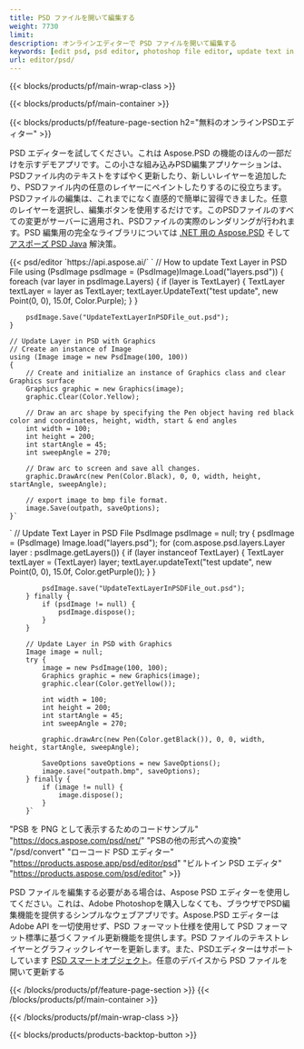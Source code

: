 ```yaml
---
title: PSD ファイルを開いて編集する
weight: 7730
limit: 
description: オンラインエディターで PSD ファイルを開いて編集する
keywords: [edit psd, psd editor, photoshop file editor, update text in psd, update psd, open psd, update text in psd]
url: editor/psd/
---
```


{{< blocks/products/pf/main-wrap-class >}}

{{< blocks/products/pf/main-container >}}

{{< blocks/products/pf/feature-page-section h2="無料のオンラインPSDエディター" >}}
<p>PSD エディターを試してください。これは Aspose.PSD の機能のほんの一部だけを示すデモアプリです。この小さな組み込みPSD編集アプリケーションは、PSDファイル内のテキストをすばやく更新したり、新しいレイヤーを追加したり、PSDファイル内の任意のレイヤーにペイントしたりするのに役立ちます。PSDファイルの編集は、これまでになく直感的で簡単に習得できました。任意のレイヤーを選択し、編集ボタンを使用するだけです。このPSDファイルのすべての変更がサーバーに適用され、PSDファイルの実際のレンダリングが行われます。PSD 編集用の完全なライブラリについては <a href="/psd/{{< lang-code >}}net">.NET 用の Aspose.PSD</a> そして <a href="/psd/{{< lang-code >}}java">アスポーズ PSD Java</a> 解決策。 </p>
{{< psd/editor `https://api.aspose.ai/` 
`	// How to update Text Layer in PSD File
	using (PsdImage psdImage = (PsdImage)Image.Load("layers.psd"))
  	{
		foreach (var layer in psdImage.Layers)
		{
			if (layer is TextLayer)
			{
				TextLayer textLayer = layer as TextLayer;
				textLayer.UpdateText("test update", new Point(0, 0), 15.0f, Color.Purple);
			}
		}

		psdImage.Save("UpdateTextLayerInPSDFile_out.psd");
	}
	
	// Update Layer in PSD with Graphics
	// Create an instance of Image
	using (Image image = new PsdImage(100, 100))
	{
		// Create and initialize an instance of Graphics class and clear Graphics surface
		Graphics graphic = new Graphics(image);
		graphic.Clear(Color.Yellow);

		// Draw an arc shape by specifying the Pen object having red black color and coordinates, height, width, start & end angles                 
		int width = 100;
		int height = 200;
		int startAngle = 45;
		int sweepAngle = 270;

		// Draw arc to screen and save all changes.
		graphic.DrawArc(new Pen(Color.Black), 0, 0, width, height, startAngle, sweepAngle);

		// export image to bmp file format.
		image.Save(outpath, saveOptions);
	}` 
`       // Update Text Layer in PSD File
        PsdImage psdImage = null;
        try {
            psdImage = (PsdImage) Image.load("layers.psd");
            for (com.aspose.psd.layers.Layer layer : psdImage.getLayers()) {
                if (layer instanceof TextLayer) {
                    TextLayer textLayer = (TextLayer) layer;
                    textLayer.updateText("test update", new Point(0, 0), 15.0f, Color.getPurple());
                }
            }

            psdImage.save("UpdateTextLayerInPSDFile_out.psd");
        } finally {
            if (psdImage != null) {
                psdImage.dispose();
            }
        }

        // Update Layer in PSD with Graphics
        Image image = null;
        try {
            image = new PsdImage(100, 100);
            Graphics graphic = new Graphics(image);
            graphic.clear(Color.getYellow());

            int width = 100;
            int height = 200;
            int startAngle = 45;
            int sweepAngle = 270;

            graphic.drawArc(new Pen(Color.getBlack()), 0, 0, width, height, startAngle, sweepAngle);

            SaveOptions saveOptions = new SaveOptions();
            image.save("outpath.bmp", saveOptions);
        } finally {
            if (image != null) {
                image.dispose();
            }
        }`	 
"PSB を PNG として表示するためのコードサンプル"  "https://docs.aspose.com/psd/net/" 
"PSBの他の形式への変換"  "/psd/convert" 
"ローコード PSD エディター" "https://products.aspose.app/psd/editor/psd" 
"ビルトイン PSD エディタ" "https://products.aspose.com/psd/editor" >}}
<p>PSD ファイルを編集する必要がある場合は、Aspose PSD エディターを使用してください。これは、Adobe Photoshopを購入しなくても、ブラウザでPSD編集機能を提供するシンプルなウェブアプリです。Aspose.PSD エディターは Adobe API を一切使用せず、PSD フォーマット仕様を使用して PSD フォーマット標準に基づくファイル更新機能を提供します。PSD ファイルのテキストレイヤーとグラフィックレイヤーを更新します。また、PSDエディターはサポートしています <a href="https://reference.aspose.com/psd/net/aspose.psd.fileformats.psd.layers.smartobjects/smartobjectlayer/">PSD スマートオブジェクト</a>。任意のデバイスから PSD ファイルを開いて更新する</p>

{{< /blocks/products/pf/feature-page-section >}}
{{< /blocks/products/pf/main-container >}}


{{< /blocks/products/pf/main-wrap-class >}}

{{< blocks/products/products-backtop-button >}}

